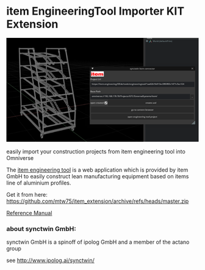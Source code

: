 # item EngineeringTool Importer KIT Extension

![preview](exts/synctwin.item.connector/data/extension.png)

easily import your construction projects from item engineering tool into Omniverse 

The [item engineering tool](https://item.engineering/DEde/tools/engineeringtool/1aa62b1fe013ec5f83f83c1471c5ec124) is a web application which is provided by item GmbH to easily construct lean manufacturing equipment based on items line of aluminium profiles.


Get it from here: https://github.com/mtw75/item_extension/archive/refs/heads/master.zip

[Reference Manual](exts/synctwin.item.connector/docs/README.md)

### about synctwin GmbH:
synctwin GmbH is a spinoff of ipolog GmbH and a member of the actano group

see http://www.ipolog.ai/synctwin/


 